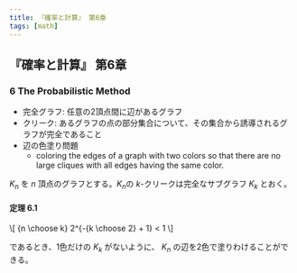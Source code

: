 ```yaml
---
title: 『確率と計算』 第6章
tags: [math]
---
```


## 『確率と計算』 第6章

### 6 The Probabilistic Method

* 完全グラフ: 任意の2頂点間に辺があるグラフ
* クリーク: あるグラフの点の部分集合について、その集合から誘導されるグラフが完全であること
* 辺の色塗り問題
    * coloring the edges of a graph with two colors so that there are no large cliques with all edges having the same color.

$K_n$ を $n$ 頂点のグラフとする。$K_n$の $k$-クリークは完全なサブグラフ $K_k$ とおく。

#### 定理 6.1

\\[
{n \choose k} 2^{-{k \choose 2} + 1} < 1
\\]

であるとき、1色だけの $K_k$ がないように、
$K_n$ の辺を2色で塗りわけることができる。

